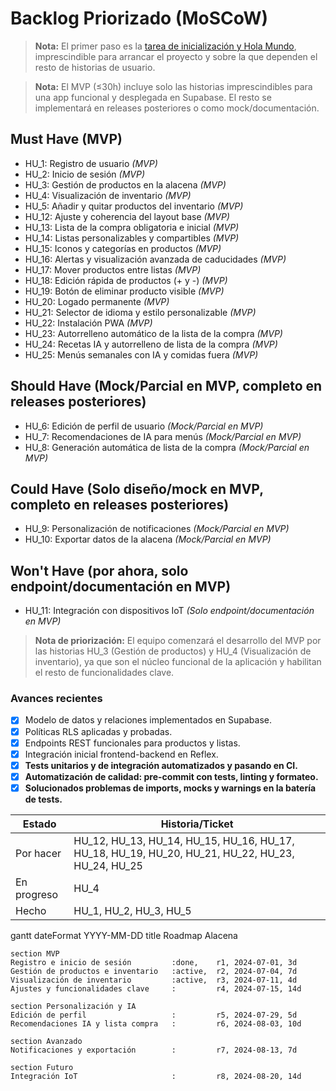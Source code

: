 # Backlog Priorizado (MoSCoW)

> **Nota:** El primer paso es la [tarea de inicialización y Hola Mundo](../../README.md), imprescindible para arrancar el proyecto y sobre la que dependen el resto de historias de usuario.

> **Nota:** El MVP (≤30h) incluye solo las historias imprescindibles para una app funcional y desplegada en Supabase. El resto se implementará en releases posteriores o como mock/documentación.

## Must Have (MVP)
- HU_1: Registro de usuario *(MVP)*
- HU_2: Inicio de sesión *(MVP)*
- HU_3: Gestión de productos en la alacena *(MVP)*
- HU_4: Visualización de inventario *(MVP)*
- HU_5: Añadir y quitar productos del inventario *(MVP)*
- HU_12: Ajuste y coherencia del layout base *(MVP)*
- HU_13: Lista de la compra obligatoria e inicial *(MVP)*
- HU_14: Listas personalizables y compartibles *(MVP)*
- HU_15: Iconos y categorías en productos *(MVP)*
- HU_16: Alertas y visualización avanzada de caducidades *(MVP)*
- HU_17: Mover productos entre listas *(MVP)*
- HU_18: Edición rápida de productos (+ y -) *(MVP)*
- HU_19: Botón de eliminar producto visible *(MVP)*
- HU_20: Logado permanente *(MVP)*
- HU_21: Selector de idioma y estilo personalizable *(MVP)*
- HU_22: Instalación PWA *(MVP)*
- HU_23: Autorrelleno automático de la lista de la compra *(MVP)*
- HU_24: Recetas IA y autorrelleno de lista de la compra *(MVP)*
- HU_25: Menús semanales con IA y comidas fuera *(MVP)*

## Should Have (Mock/Parcial en MVP, completo en releases posteriores)
- HU_6: Edición de perfil de usuario *(Mock/Parcial en MVP)*
- HU_7: Recomendaciones de IA para menús *(Mock/Parcial en MVP)*
- HU_8: Generación automática de lista de la compra *(Mock/Parcial en MVP)*

## Could Have (Solo diseño/mock en MVP, completo en releases posteriores)
- HU_9: Personalización de notificaciones *(Mock/Parcial en MVP)*
- HU_10: Exportar datos de la alacena *(Mock/Parcial en MVP)*

## Won't Have (por ahora, solo endpoint/documentación en MVP)
- HU_11: Integración con dispositivos IoT *(Solo endpoint/documentación en MVP)*

> **Nota de priorización:** El equipo comenzará el desarrollo del MVP por las historias HU_3 (Gestión de productos) y HU_4 (Visualización de inventario), ya que son el núcleo funcional de la aplicación y habilitan el resto de funcionalidades clave.

### Avances recientes
- [X] Modelo de datos y relaciones implementados en Supabase.
- [X] Políticas RLS aplicadas y probadas.
- [X] Endpoints REST funcionales para productos y listas.
- [X] Integración inicial frontend-backend en Reflex.
- [X] **Tests unitarios y de integración automatizados y pasando en CI.**
- [X] **Automatización de calidad: pre-commit con tests, linting y formateo.**
- [X] **Solucionados problemas de imports, mocks y warnings en la batería de tests.**

| Estado      | Historia/Ticket                                      |
|-------------|------------------------------------------------------|
| Por hacer   | HU_12, HU_13, HU_14, HU_15, HU_16, HU_17, HU_18, HU_19, HU_20, HU_21, HU_22, HU_23, HU_24, HU_25 |
| En progreso | HU_4                                                 |
| Hecho       | HU_1, HU_2, HU_3, HU_5                               |

gantt
    dateFormat  YYYY-MM-DD
    title       Roadmap Alacena

    section MVP
    Registro e inicio de sesión         :done,    r1, 2024-07-01, 3d
    Gestión de productos e inventario   :active,  r2, 2024-07-04, 7d
    Visualización de inventario         :active,  r3, 2024-07-11, 4d
    Ajustes y funcionalidades clave     :         r4, 2024-07-15, 14d

    section Personalización y IA
    Edición de perfil                   :         r5, 2024-07-29, 5d
    Recomendaciones IA y lista compra   :         r6, 2024-08-03, 10d

    section Avanzado
    Notificaciones y exportación        :         r7, 2024-08-13, 7d

    section Futuro
    Integración IoT                     :         r8, 2024-08-20, 14d
